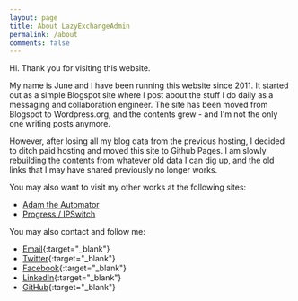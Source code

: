 ```yaml
---
layout: page
title: About LazyExchangeAdmin
permalink: /about
comments: false
---
```


Hi. Thank you for visiting this website.

My name is June and I have been running this website since 2011. It started out as a simple Blogspot site where I post about the stuff I do daily as a messaging and collaboration engineer. The site has been moved from Blogspot to Wordpress.org, and the contents grew - and I'm not the only one writing posts anymore.

However, after losing all my blog data from the previous hosting, I decided to ditch paid hosting and moved this site to Github Pages. I am slowly rebuilding the contents from whatever old data I can dig up, and the old links that I may have shared previously no longer works.

You may also want to visit my other works at the following sites:

* [Adam the Automator](https://adamtheautomator.com/author/june/)
* [Progress / IPSwitch](https://blog.ipswitch.com/author/june-castillote)

You may also contact and follow me:

* [Email](mailto:{{site.authors.june.email}}){:target="_blank"}
* [Twitter]({{site.authors.june.twitter}}){:target="_blank"}
* [Facebook]({{site.authors.june.facebook}}){:target="_blank"}
* [LinkedIn]({{site.authors.june.linkedin}}){:target="_blank"}
* [GitHub]({{site.authors.june.github}}){:target="_blank"}

